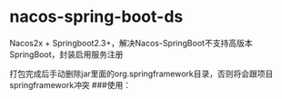 # nacos-spring-boot-ds
Nacos2x + Springboot2.3+，解决Nacos-SpringBoot不支持高版本SpringBoot，封装启用服务注册

打包完成后手动删除jar里面的org.springframework目录，否则将会跟项目springframework冲突
###使用：

